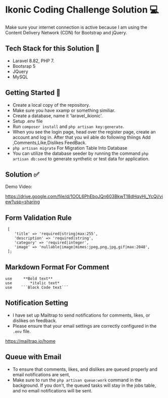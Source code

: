 # Ikonic Coding Challenge Solution 💻

Make sure your internet connection is active because I am using the Content Delivery Network (CDN) for Bootstrap and jQuery.

## Tech Stack for this Solution 🐘

-   Laravel 8.82, PHP 7.
-   Bootsrap 5
-   JQuery
-   MySQL

## Getting Started 🏃

-   Create a local copy of the repository.
-   Make sure you have xxamp or something similiar.
-   Create a database, name it 'laravel_ikionic'.
-   Setup .env file
-   Run `composer install` and `php artisan key:generate`.
-   When you see the login page, head over the register page, create an account and log in. After that you wil able do following thiings Add ,Comments,Like,Dislikes FeedBack.
-   `php artisan migrate` For Migration Table Into Database
-   You can utilize the database seeder by running the command `php artisan db:seed` to generate synthetic or test data for application.

## Solution ✅

Demo Video:

<!-- Website Flow -->

https://drive.google.com/file/d/1OOL6PhEboJQn603BkwT18dHqvHi_YcQj/view?usp=sharing

## Form Validation Rule

     [
        'title' => 'required|string|max:255',
        'description' => 'required|string',
        'category' => 'required|integer',
        'image' => 'nullable|image|mimes:jpeg,png,jpg,gif|max:2048',
     ];

## Markdown Format For Comment

    use     **Bold text**
    use        *italic text*
    use    ```Block Code text```

## Notification Setting

-   I have set up Mailtrap to send notifications for comments, likes, or dislikes on feedback.
-   Please ensure that your email settings are correctly configured in the `.env` file.

<!-- Link For Mailtrap -->

https://mailtrap.io/home

## Queue with Email

-   To ensure that comments, likes, and dislikes are queued properly and email notifications are sent,
-   Make sure to run the `php artisan queue:work` command in the background. If you don't, the queued tasks will stay in the jobs table, and no email notifications will be sent.

